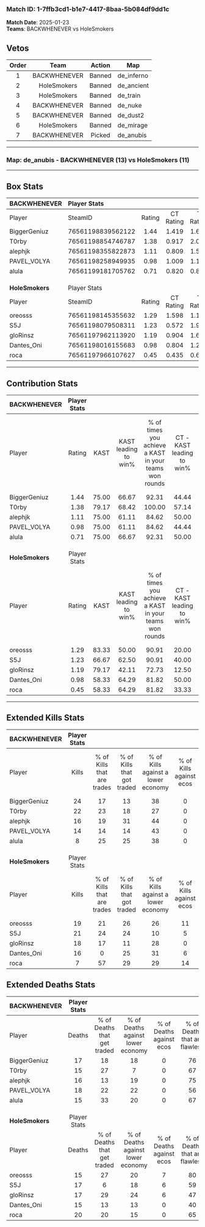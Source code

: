 ### Match ID: 1-7ffb3cd1-b1e7-4417-8baa-5b084df9dd1c  
**Match Date**: 2025-01-23  
**Teams**: BACKWHENEVER vs HoleSmokers  

## Vetos  

| Order | Team | Action | Map |
| :---: | :--: | :----: | --- |
| 1 | BACKWHENEVER | Banned | de_inferno |
| 2 | HoleSmokers | Banned | de_ancient |
| 3 | HoleSmokers | Banned | de_train |
| 4 | BACKWHENEVER | Banned | de_nuke |
| 5 | BACKWHENEVER | Banned | de_dust2 |
| 6 | HoleSmokers | Banned | de_mirage |
| 7 | BACKWHENEVER | Picked | de_anubis |

---  

### **Map**: de_anubis - BACKWHENEVER (13) vs HoleSmokers (11)  
---  

## Box Stats  

| **BACKWHENEVER** | Player Stats      |        |           |          |       |       |       |         |        |      |     |
| :- | :- | :-: | :-: | :-: | :-: | :-: | :-: | :-: | :-: | :-: | :-: |
| Player           | SteamID           | Rating | CT Rating | T Rating | KAST  |  ADR  | Kills | Assists | Deaths | K/D  | HS% |
| BiggerGeniuz     | 76561198839562122 |  1.44  |   1.419   |  1.617   | 75.00 | 101.4 |  24   |    5    |   17   | 1.41 | 25  |
| T0rby            | 76561198854746787 |  1.38  |   0.917   |  2.027   | 79.17 | 86.3  |  22   |    2    |   15   | 1.47 | 59  |
| alephjk          | 76561198355822873 |  1.11  |   0.809   |  1.515   | 75.00 | 78.2  |  16   |    8    |   16   | 1.00 | 25  |
| PAVEL_VOLYA      | 76561198258949935 |  0.98  |   1.009   |  1.134   | 75.00 | 74.9  |  14   |    7    |   18   | 0.78 | 50  |
| alula            | 76561199181705762 |  0.71  |   0.820   |  0.816   | 75.00 | 42.0  |   8   |    2    |   15   | 0.53 | 37  |
|                  |                   |        |           |          |       |       |       |         |        |      |     |
|                  |                   |        |           |          |       |       |       |         |        |      |     |
|                  |                   |        |           |          |       |       |       |         |        |      |     |
| **HoleSmokers**  | Player Stats      |        |           |          |       |       |       |         |        |      |     |
| Player           | SteamID           | Rating | CT Rating | T Rating | KAST  |  ADR  | Kills | Assists | Deaths | K/D  | HS% |
| oreosss          | 76561198145355632 |  1.29  |   1.598   |  1.165   | 83.33 | 78.5  |  19   |    5    |   15   | 1.27 | 73  |
| S5J              | 76561198079508311 |  1.23  |   0.572   |  1.935   | 66.67 | 91.3  |  21   |    3    |   17   | 1.24 | 76  |
| gloRinsz         | 76561197962113920 |  1.19  |   0.904   |  1.652   | 79.17 | 80.7  |  18   |    5    |   17   | 1.06 | 61  |
| Dantes_Oni       | 76561198016155683 |  0.98  |   0.804   |  1.239   | 58.33 | 73.3  |  16   |    3    |   15   | 1.07 | 43  |
| roca             | 76561197966107627 |  0.45  |   0.435   |  0.641   | 58.33 | 40.4  |   7   |    6    |   20   | 0.35 | 57  |
---  

## Contribution Stats  

| **BACKWHENEVER** | Player Stats |       |                      |                                                        |                           |                                                             |                          |                                                            |
| :- | :-: | :-: | :-: | :-: | :-: | :-: | :-: | :-: |
| Player           |    Rating    | KAST  | KAST leading to win% | % of times you achieve a KAST in your teams won rounds | CT - KAST leading to win% | CT - % of times you achieve a KAST in your teams won rounds | T - KAST leading to win% | T - % of times you achieve a KAST in your teams won rounds |
| BiggerGeniuz     |     1.44     | 75.00 |        66.67         |                         92.31                          |           44.44           |                           100.00                            |          88.89           |                           88.89                            |
| T0rby            |     1.38     | 79.17 |        68.42         |                         100.00                         |           57.14           |                           100.00                            |          75.00           |                           100.00                           |
| alephjk          |     1.11     | 75.00 |        61.11         |                         84.62                          |           50.00           |                           100.00                            |          70.00           |                           77.78                            |
| PAVEL_VOLYA      |     0.98     | 75.00 |        61.11         |                         84.62                          |           44.44           |                           100.00                            |          77.78           |                           77.78                            |
| alula            |     0.71     | 75.00 |        66.67         |                         92.31                          |           50.00           |                           100.00                            |          80.00           |                           88.89                            |
|                  |              |       |                      |                                                        |                           |                                                             |                          |                                                            |
|                  |              |       |                      |                                                        |                           |                                                             |                          |                                                            |
|                  |              |       |                      |                                                        |                           |                                                             |                          |                                                            |
| **HoleSmokers**  | Player Stats |       |                      |                                                        |                           |                                                             |                          |                                                            |
| Player           |    Rating    | KAST  | KAST leading to win% | % of times you achieve a KAST in your teams won rounds | CT - KAST leading to win% | CT - % of times you achieve a KAST in your teams won rounds | T - KAST leading to win% | T - % of times you achieve a KAST in your teams won rounds |
| oreosss          |     1.29     | 83.33 |        50.00         |                         90.91                          |           20.00           |                            66.67                            |          80.00           |                           100.00                           |
| S5J              |     1.23     | 66.67 |        62.50         |                         90.91                          |           40.00           |                            66.67                            |          72.73           |                           100.00                           |
| gloRinsz         |     1.19     | 79.17 |        42.11         |                         72.73                          |           12.50           |                            33.33                            |          63.64           |                           87.50                            |
| Dantes_Oni       |     0.98     | 58.33 |        64.29         |                         81.82                          |           50.00           |                           100.00                            |          75.00           |                           75.00                            |
| roca             |     0.45     | 58.33 |        64.29         |                         81.82                          |           33.33           |                            66.67                            |          87.50           |                           87.50                            |
---  

## Extended Kills Stats  

| **BACKWHENEVER** | Player Stats |                            |                            |                                    |                         |                              |                                 |                                       |                    |           |
| :- | :-: | :-: | :-: | :-: | :-: | :-: | :-: | :-: | :-: | :-: |
| Player           |    Kills     | % of Kills that are trades | % of Kills that got traded | % of Kills against a lower economy | % of Kills against ecos | % of Kills that are flawless | % of Kills that are close duels | % of Kills that are assisted by flash | Pistol Round Kills | AWP Kills |
| BiggerGeniuz     |      24      |             17             |             13             |                 38                 |            0            |              71              |                0                |                   4                   |         1          |    13     |
| T0rby            |      22      |             23             |             18             |                 27                 |            0            |              55              |                5                |                   0                   |         2          |     0     |
| alephjk          |      16      |             19             |             31             |                 44                 |            0            |              63              |                0                |                   0                   |         1          |     0     |
| PAVEL_VOLYA      |      14      |             14             |             14             |                 43                 |            0            |              57              |                7                |                   7                   |         1          |     0     |
| alula            |      8       |             25             |             25             |                 38                 |            0            |              13              |               13                |                   0                   |         0          |     0     |
|                  |              |                            |                            |                                    |                         |                              |                                 |                                       |                    |           |
|                  |              |                            |                            |                                    |                         |                              |                                 |                                       |                    |           |
|                  |              |                            |                            |                                    |                         |                              |                                 |                                       |                    |           |
| **HoleSmokers**  | Player Stats |                            |                            |                                    |                         |                              |                                 |                                       |                    |           |
| Player           |    Kills     | % of Kills that are trades | % of Kills that got traded | % of Kills against a lower economy | % of Kills against ecos | % of Kills that are flawless | % of Kills that are close duels | % of Kills that are assisted by flash | Pistol Round Kills | AWP Kills |
| oreosss          |      19      |             21             |             26             |                 26                 |           11            |              63              |                5                |                   0                   |         5          |     4     |
| S5J              |      21      |             24             |             24             |                 10                 |            5            |              67              |                0                |                   5                   |         3          |     0     |
| gloRinsz         |      18      |             17             |             11             |                 28                 |            0            |              72              |               11                |                   0                   |         0          |     0     |
| Dantes_Oni       |      16      |             0              |             25             |                 31                 |            6            |              69              |                0                |                   0                   |         1          |     0     |
| roca             |      7       |             57             |             29             |                 29                 |           14            |              71              |                0                |                   0                   |         0          |     0     |
## Extended Deaths Stats  

| **BACKWHENEVER** | Player Stats |                             |                                   |                          |                               |                            |                           |               |
| :- | :-: | :-: | :-: | :-: | :-: | :-: | :-: | :-: |
| Player           |    Deaths    | % of Deaths that get traded | % of Deaths against lower economy | % of Deaths against ecos | % of Deaths that are flawless | % of Deaths that are close | % of Deaths while blinded | Deaths to AWP |
| BiggerGeniuz     |      17      |             18              |                18                 |            0             |              76               |             0              |             0             |       0       |
| T0rby            |      15      |             27              |                 7                 |            0             |              67               |             0              |             0             |       2       |
| alephjk          |      16      |             13              |                19                 |            0             |              75               |             6              |             0             |       1       |
| PAVEL_VOLYA      |      18      |             22              |                22                 |            0             |              56               |             6              |             0             |       0       |
| alula            |      15      |             33              |                20                 |            0             |              67               |             7              |             7             |       1       |
|                  |              |                             |                                   |                          |                               |                            |                           |               |
|                  |              |                             |                                   |                          |                               |                            |                           |               |
|                  |              |                             |                                   |                          |                               |                            |                           |               |
| **HoleSmokers**  | Player Stats |                             |                                   |                          |                               |                            |                           |               |
| Player           |    Deaths    | % of Deaths that get traded | % of Deaths against lower economy | % of Deaths against ecos | % of Deaths that are flawless | % of Deaths that are close | % of Deaths while blinded | Deaths to AWP |
| oreosss          |      15      |             27              |                20                 |            7             |              80               |             0              |             0             |       2       |
| S5J              |      17      |              6              |                18                 |            6             |              59               |             6              |             0             |       2       |
| gloRinsz         |      17      |             29              |                24                 |            6             |              47               |             6              |             0             |       1       |
| Dantes_Oni       |      15      |             13              |                13                 |            0             |              40               |             7              |             0             |       2       |
| roca             |      20      |             20              |                15                 |            0             |              65               |             0              |            10             |       6       |
